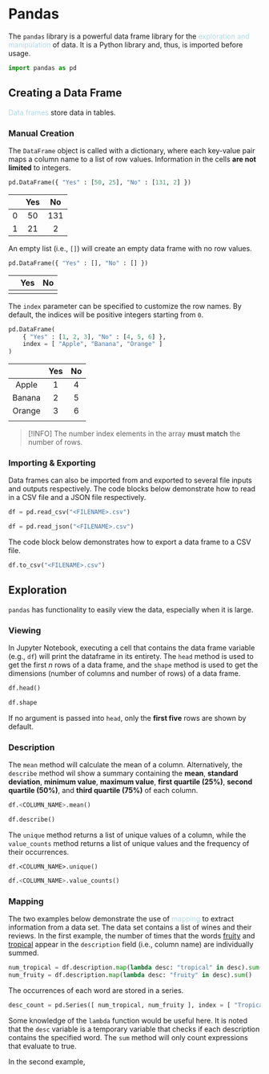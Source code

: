 # Pandas
The `pandas` library is a powerful data frame library for the <span style = "color:lightblue">exploration and manipulation</span> of data. It is a Python library and, thus, is imported before usage.

```python
import pandas as pd
```

## Creating a Data Frame
<span style = "color:lightblue">Data frames</span> store data in tables.

### Manual Creation
The `DataFrame` object is called with a dictionary, where each key-value pair maps a column name to a list of row values. Information in the cells **are not limited** to integers.

```python
pd.DataFrame({ "Yes" : [50, 25], "No" : [131, 2] })
```

|     | **Yes** | **No** |
| :---: | :-------: | :------: |
| 0   | 50      | 131    |
| 1   | 21      | 2      |

An empty list (i.e., `[]`) will create an empty data frame with no row values.

```python
pd.DataFrame({ "Yes" : [], "No" : [] })
```

|     | **Yes** | **No** |
| --- | ------- | ------ |
|     |         |        |

The `index` parameter can be specified to customize the row names. By default, the indices will be positive integers starting from `0`.

```python
pd.DataFrame(
	{ "Yes" : [1, 2, 3], "No" : [4, 5, 6] },
	index = [ "Apple", "Banana", "Orange" ]
)
```

|        | **Yes** | **No** |
|:------:|:-------:|:------:|
| Apple  |    1    |   4    |
| Banana |    2    |   5    |
| Orange |    3    |   6    |
|        |         |        |

> [!INFO]
> The number index elements in the array **must match** the number of rows.

### Importing & Exporting
Data frames can also be imported from and exported to several file inputs and outputs respectively. The code blocks below demonstrate how to read in a CSV file and a JSON file respectively.

```python
df = pd.read_csv("<FILENAME>.csv")
```

```python
df = pd.read_json("<FILENAME>.csv")
```

The code block below demonstrates how to export a data frame to a CSV file.

```python
df.to_csv("<FILENAME>.csv")
```

## Exploration
`pandas` has functionality to easily view the data, especially when it is large.

### Viewing

In Jupyter Notebook, executing a cell that contains the data frame variable (e.g., `df`) will print the dataframe in its entirety. The `head` method is used to get the first *n* rows of a data frame, and the `shape` method is used to get the dimensions (number of columns and number of rows) of a data frame.

```python
df.head()
```

```python
df.shape
```

If no argument is passed into `head`, only the **first five** rows are shown by default.

### Description
The `mean` method will calculate the mean of a column. Alternatively, the `describe` method wil show a summary containing the **mean**, **standard deviation**, **minimum value**, **maximum value**, **first quartile (25%)**, **second quartile (50%)**, and **third quartile (75%)** of each column.

```python
df.<COLUMN_NAME>.mean()
```

```python
df.describe()
```

The `unique` method returns a list of unique values of a column, while the `value_counts` method returns a list of unique values and the frequency of their occurrences.

```
df.<COLUMN_NAME>.unique()
```

```python
df.<COLUMN_NAME>.value_counts()
```

### Mapping
The two examples below demonstrate the use of <span style = "color:lightblue">mapping</span> to extract information from a data set. The data set contains a list of wines and their reviews. In the first example, the number of times that the words <u>fruity</u> and <u>tropical</u> appear in the `description` field (i.e., column name) are individually summed.

```python
num_tropical = df.description.map(lambda desc: "tropical" in desc).sum()
num_fruity = df.description.map(lambda desc: "fruity" in desc).sum()
```

The occurrences of each word are stored in a series.

```python
desc_count = pd.Series([ num_tropical, num_fruity ], index = [ "Tropical", "Fruity" ])
```

Some knowledge of the `lambda` function would be useful here. It is noted that the `desc` variable is a temporary variable that checks if each description contains the specified word. The `sum` method will only count expressions that evaluate to true.

In the second example, 